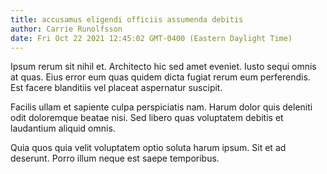 ```yaml
---
title: accusamus eligendi officiis assumenda debitis
author: Carrie Runolfsson
date: Fri Oct 22 2021 12:45:02 GMT-0400 (Eastern Daylight Time)
---
```

Ipsum rerum sit nihil et. Architecto hic sed amet eveniet. Iusto sequi omnis at quas. Eius error eum quas quidem dicta fugiat rerum eum perferendis. Est facere blanditiis vel placeat aspernatur suscipit.

 Facilis ullam et sapiente culpa perspiciatis nam. Harum dolor quis deleniti odit doloremque beatae nisi. Sed libero quas voluptatem debitis et laudantium aliquid omnis.

 Quia quos quia velit voluptatem optio soluta harum ipsum. Sit et ad deserunt. Porro illum neque est saepe temporibus.